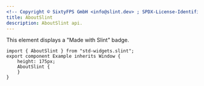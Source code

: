 ```yaml
---
<!-- Copyright © SixtyFPS GmbH <info@slint.dev> ; SPDX-License-Identifier: MIT -->
title: AboutSlint
description: AboutSlint api.
---
```


This element displays a "Made with Slint" badge.

```slint
import { AboutSlint } from "std-widgets.slint";
export component Example inherits Window {
    height: 175px;
    AboutSlint {
    }
}
```
